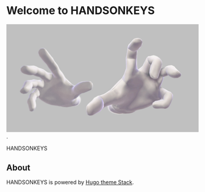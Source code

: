 # Welcome to HANDSONKEYS
![Cover Page](content/post/hello-world/hok_intro.jpg).

HANDSONKEYS


## About

HANDSONKEYS is powered by [Hugo theme Stack](https://github.com/CaiJimmy/hugo-theme-stack).


